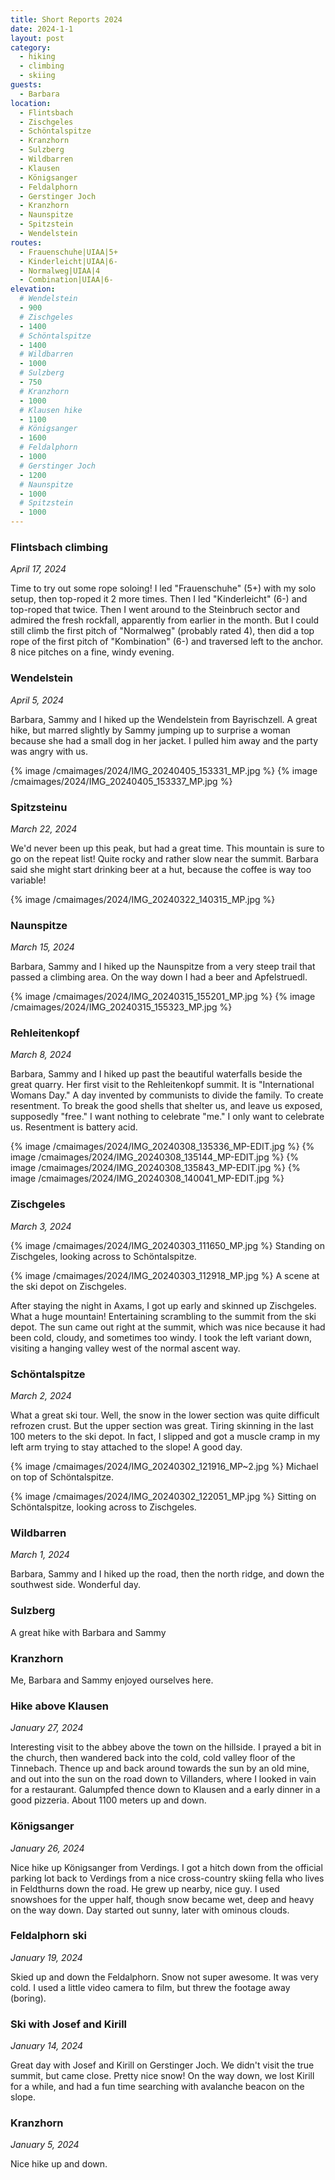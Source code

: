 ```yaml
---
title: Short Reports 2024
date: 2024-1-1
layout: post
category:
  - hiking
  - climbing
  - skiing
guests:
  - Barbara
location:
  - Flintsbach
  - Zischgeles
  - Schöntalspitze
  - Kranzhorn
  - Sulzberg
  - Wildbarren
  - Klausen
  - Königsanger
  - Feldalphorn
  - Gerstinger Joch
  - Kranzhorn
  - Naunspitze
  - Spitzstein
  - Wendelstein
routes:
  - Frauenschuhe|UIAA|5+
  - Kinderleicht|UIAA|6-
  - Normalweg|UIAA|4
  - Combination|UIAA|6-
elevation:
  # Wendelstein
  - 900
  # Zischgeles
  - 1400
  # Schöntalspitze
  - 1400
  # Wildbarren
  - 1000
  # Sulzberg
  - 750
  # Kranzhorn
  - 1000
  # Klausen hike
  - 1100
  # Königsanger
  - 1600
  # Feldalphorn
  - 1000
  # Gerstinger Joch
  - 1200
  # Naunspitze
  - 1000
  # Spitzstein
  - 1000
---
```


### Flintsbach climbing
_April 17, 2024_

Time to try out some rope soloing! I led "Frauenschuhe" (5+) with my solo
setup, then top-roped it 2 more times. Then I led "Kinderleicht" (6-) and
top-roped that twice. Then I went around to the Steinbruch sector and
admired the fresh rockfall, apparently from earlier in the month. But
I could still climb the first pitch of "Normalweg" (probably rated
4), then did a top rope of the first pitch of "Kombination" (6-) and
traversed left to the anchor. 8 nice pitches on a fine, windy evening.

### Wendelstein
_April 5, 2024_

Barbara, Sammy and I hiked up the Wendelstein from Bayrischzell. A great hike,
but marred slightly by Sammy jumping up to surprise a woman because she had
a small dog in her jacket. I pulled him away and the party was angry with
us.

{% image /cmaimages/2024/IMG_20240405_153331_MP.jpg %}
{% image /cmaimages/2024/IMG_20240405_153337_MP.jpg %}

### Spitzsteinu
_March 22, 2024_

We'd never been up this peak, but had a great time. This mountain is
sure to go on the repeat list! Quite rocky and rather slow near the summit.
Barbara said she might start drinking beer at a hut, because the coffee
is way too variable!

{% image /cmaimages/2024/IMG_20240322_140315_MP.jpg %}

### Naunspitze
_March 15, 2024_

Barbara, Sammy and I hiked up the Naunspitze from a very steep trail
that passed a climbing area. On the way down I had a beer and Apfelstruedl.

{% image /cmaimages/2024/IMG_20240315_155201_MP.jpg %}
{% image /cmaimages/2024/IMG_20240315_155323_MP.jpg %}

### Rehleitenkopf
_March 8, 2024_

Barbara, Sammy and I hiked up past the beautiful waterfalls beside the great
quarry. Her first visit to the Rehleitenkopf summit. It is "International
Womans Day." A day invented by communists to divide the family. To create
resentment. To break the good shells that shelter us, and leave us exposed,
supposedly "free." I want nothing to celebrate "me." I only want to celebrate
us. Resentment is battery acid.

{% image /cmaimages/2024/IMG_20240308_135336_MP-EDIT.jpg %}
{% image /cmaimages/2024/IMG_20240308_135144_MP-EDIT.jpg %}
{% image /cmaimages/2024/IMG_20240308_135843_MP-EDIT.jpg %}
{% image /cmaimages/2024/IMG_20240308_140041_MP-EDIT.jpg %}

### Zischgeles
_March 3, 2024_

{% image /cmaimages/2024/IMG_20240303_111650_MP.jpg %}
Standing on Zischgeles, looking across to Schöntalspitze.

{% image /cmaimages/2024/IMG_20240303_112918_MP.jpg %}
A scene at the ski depot on Zischgeles.

After staying the night in Axams, I got up early and skinned up Zischgeles.
What a huge mountain! Entertaining scrambling to the summit from the ski depot.
The sun came out right at the summit, which was nice because it had been
cold, cloudy, and sometimes too windy. I took the left variant down, visiting
a hanging valley west of the normal ascent way.

### Schöntalspitze
_March 2, 2024_

What a great ski tour. Well, the snow in the lower section was quite difficult
refrozen crust. But the upper section was great. Tiring skinning in the last
100 meters to the ski depot. In fact, I slipped and got a muscle cramp in
my left arm trying to stay attached to the slope! A good day.

{% image /cmaimages/2024/IMG_20240302_121916_MP~2.jpg %}
Michael on top of Schöntalspitze.

{% image /cmaimages/2024/IMG_20240302_122051_MP.jpg %}
Sitting on Schöntalspitze, looking across to Zischgeles.

### Wildbarren
_March 1, 2024_

Barbara, Sammy and I hiked up the road, then the north ridge, and down
the southwest side. Wonderful day.

### Sulzberg

A great hike with Barbara and Sammy

### Kranzhorn

Me, Barbara and Sammy enjoyed ourselves here.

### Hike above Klausen
_January 27, 2024_

Interesting visit to the abbey above the town on the hillside. I prayed
a bit in the church, then wandered back into the cold, cold valley floor
of the Tinnebach. Thence up and back around towards the sun by an old
mine, and out into the sun on the road down to Villanders, where I looked
in vain for a restaurant. Galumpfed thence down to Klausen and a
early dinner in a good pizzeria. About 1100 meters up and down.

### Königsanger
_January 26, 2024_

Nice hike up Königsanger from Verdings. I got a hitch down from the official
parking lot back to Verdings from a nice cross-country skiing fella who
lives in Feldthurns down the road. He grew up nearby, nice guy. I used
snowshoes for the upper half, though snow became wet, deep and heavy on
the way down. Day started out sunny, later with ominous clouds.

### Feldalphorn ski
_January 19, 2024_

Skied up and down the Feldalphorn. Snow not super awesome.
It was very cold. I used a little video camera to film, but threw the
footage away (boring).

### Ski with Josef and Kirill
_January 14, 2024_

Great day with Josef and Kirill on Gerstinger Joch. We didn't visit the
true summit, but came close. Pretty nice snow! On the way down, we lost
Kirill for a while, and had a fun time searching with avalanche beacon
on the slope.

### Kranzhorn
_January 5, 2024_

Nice hike up and down.
